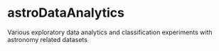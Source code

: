 # astroDataAnalytics
Various exploratory data analytics and classification experiments with astronomy related datasets
